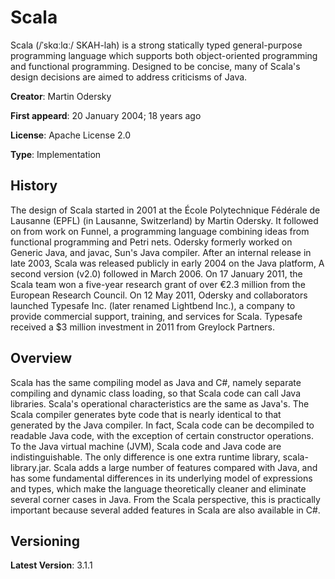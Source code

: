 # Scala

Scala (/ˈskɑːlɑː/ SKAH-lah) is a strong statically typed general-purpose programming language which supports both object-oriented programming and functional programming. Designed to be concise, many of Scala's design decisions are aimed to address criticisms of Java.

**Creator**: Martin Odersky

**First appeard**: 20 January 2004; 18 years ago

**License**: Apache License 2.0

**Type**: Implementation


## History

The design of Scala started in 2001 at the École Polytechnique Fédérale de Lausanne (EPFL) (in Lausanne, Switzerland) by Martin Odersky. It followed on from work on Funnel, a programming language combining ideas from functional programming and Petri nets. Odersky formerly worked on Generic Java, and javac, Sun's Java compiler.
After an internal release in late 2003, Scala was released publicly in early 2004 on the Java platform, A second version (v2.0) followed in March 2006.
On 17 January 2011, the Scala team won a five-year research grant of over €2.3 million from the European Research Council. On 12 May 2011, Odersky and collaborators launched Typesafe Inc. (later renamed Lightbend Inc.), a company to provide commercial support, training, and services for Scala. Typesafe received a $3 million investment in 2011 from Greylock Partners.

## Overview

Scala has the same compiling model as Java and C#, namely separate compiling and dynamic class loading, so that Scala code can call Java libraries.
Scala's operational characteristics are the same as Java's. The Scala compiler generates byte code that is nearly identical to that generated by the Java compiler. In fact, Scala code can be decompiled to readable Java code, with the exception of certain constructor operations. To the Java virtual machine (JVM), Scala code and Java code are indistinguishable. The only difference is one extra runtime library, scala-library.jar.
Scala adds a large number of features compared with Java, and has some fundamental differences in its underlying model of expressions and types, which make the language theoretically cleaner and eliminate several corner cases in Java. From the Scala perspective, this is practically important because several added features in Scala are also available in C#.

## Versioning

**Latest Version**: 3.1.1